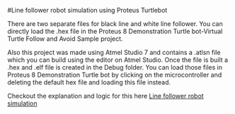 #Line follower robot simulation using Proteus Turtlebot

There are two separate files for black line and white line follower. 
You can directly load the .hex file in the Proteus 8 Demonstration Turtle bot-Virtual Turtle Follow and Avoid Sample
 project.

Also this project was made using Atmel Studio 7 and contains a .atlsn file which you can build using the editor on 
Atmel Studio. Once the file is built a .hex and .elf file is created in the Debug folder. You can load
those files in Proteus 8 Demonstration Turtle bot by clicking on the microcontroller and deleting the default hex file and loading
this file instead.

Checkout the explanation and logic for this here [Line follower robot simulation]()
